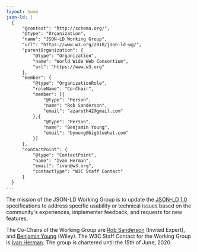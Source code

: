 ```yaml
---
layout: home
json-ld: |
  {
      "@context": "http://schema.org/",
      "@type": "Organization",
      "name": "JSON-LD Working Group",
      "url": "https://www.w3.org/2018/json-ld-wg/",
      "parentOrganization": {
          "@type": "Organization",
          "name": "World Wide Web Consortium",
          "url": "https://www.w3.org"
      },
      "member": {
          "@type": "OrganizationRole",
          "roleName": "Co-Chair",
          "member": [{
              "@type": "Person",
              "name": "Rob Sanderson",
              "email": "azaroth42@gmail.com"
          },{
              "@type": "Person",
              "name": "Benjamin Young",
              "email": "byoung@bigbluehat.com"
          }]
      },
      "contactPoint": {
          "@type": "ContactPoint",
          "name": "Ivan Herman",
          "email": "ivan@w3.org",
          "contactType": "W3C Staff Contact"
      }
  }
---
```


The mission of the JSON-LD Working Group is to update the [JSON-LD 1.0](https://www.w3.org/TR/2014/REC-json-ld-20140116/) specifications to address specific usability or technical issues based on the community's experiences, implementer feedback, and requests for new features.


The Co-Chairs of the Working Group are [Rob Sanderson](mailto:azaroth42@gmail.com) (Invited Expert), and [Benjamin Young](mailto:byoung@bigbluehat.com) (Wiley). The W3C Staff Contact for the Working Group is [Ivan Herman](mailto:ivan@w3.org). The group is chartered until the 15th of June, 2020.
